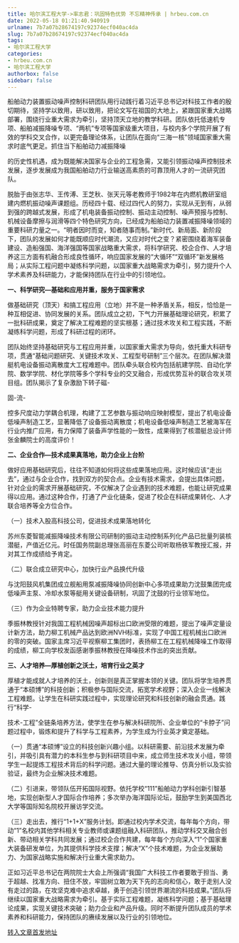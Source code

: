 ```yaml
---
title: 哈尔滨工程大学->率志君：巩固特色优势 不忘精神传承 | hrbeu.com.cn
date: 2022-05-18 01:21:40.940919
urlname: 7b7a07b28674197c92374ecf040ac4da
slug: 7b7a07b28674197c92374ecf040ac4da
tags: 
- 哈尔滨工程大学
categories:
- hrbeu.com.cn
- 哈尔滨工程大学
authorbox: false
sidebar: false
---
```

船舶动力装置振动噪声控制科研团队用行动践行着习近平总书记对科技工作者的殷切期待，坚持学以致用，研以致用，把论文写在祖国的大地上，紧跟国家重大战略部署，围绕行业重大需求为牵引，坚持顶天立地的教学科研。团队依托低速机专项、船舶减振降噪专项、“两机”专项等国家级重大项目，与校内多个学院开展了有效的学科交叉合作，以更完备理论体系，让团队在面向“三海一核”领域国家重大需求时底气更足。抓住当下船舶动力减振降噪
<!--more-->
的历史性机遇，成为既能解决国家与企业的工程急需，又能引领振动噪声控制技术发展，逐步发展成为我国船舶动力行业输送高素质的可靠顶用人才的一流研究团队。

脱胎于由张志华、王传溥、王芝秋、张天元等老教师于1982年在内燃机教研室组建内燃机振动噪声课题组。历经四十载、经过四代人的努力，实现从无到有，从弱到强的跨越式发展，形成了机电装备振动控制、振动主动控制、噪声预报与控制、机械设备摩擦与润滑等四个特色研究方向，已经成为船舶动力装置减振降噪领域的重要科研力量之一。“明者因时而变，知者随事而制。”新时代、新局面、新阶段下，团队的发展如何才能既顺应时代潮流，又应对时代之变？紧密围绕着海军装备建设、造船强国、海洋强国等国家战略重大需求，将科学研究、校企合作、人才培养这三方面有机融合形成良性循环，响应国家发展的“大循环”“双循环”新发展格局；从实际工程问题中凝练科学问题，以国家重大战略需求为牵引，努力提升个人学术素养及科研能力，才能保持团队在行业中的引领地位。

**一、科学研究—基础和应用并重，服务于国家需求**

做基础研究（顶天）和搞工程应用（立地）并不是一种矛盾关系，相反，恰恰是一种互相促进、协同发展的关系。团队成立之初，下气力开展基础理论研究，积累了一批科研成果，奠定了解决工程难题的坚实根基；通过技术攻关和工程实践，不断凝练科学问题，形成了科研过程的闭环。

团队始终坚持基础研究与工程应用并重，以国家重大需求为导向，依托重大科研专项，贯通“基础问题研究、关键技术攻关、工程型号研制”三个层次。在团队解决潜艇机电设备振动离散度大工程难题中。团队牵头联合校内包括航建学院、自动化学院、数学学院、材化学院等多个学科专业的交叉融合，形成优势互补的联合攻关项目组。团队揭示了复杂激励下转子磁-

固-流-

控多尺度动力学耦合机理，构建了工艺参数与振动响应映射模型，提出了机电设备低噪声制造工艺，显著降低了设备振动离散度；机电设备低噪声制造工艺被海军在行业内推广应用，有力保障了装备声学性能的一致性，成果得到了核潜艇总设计师张金麟院士的高度评价！

**二、企业合作—技术成果真落地，助力企业上台阶**

做好应用基础研究后，往往不知道如何将这些成果落地应用。这时候应该“走出去”，通过与企业合作，找到双方的契合点。企业有技术需求，会提出具体问题，针对企业的需求开展基础研究，不仅解决了企业遇到的技术难题，也能让研究成果得以应用。通过这种合作，打通了产业化链条，促进了校企在科研成果转化、人才联合培养等全方位合作。

（一）技术入股高科技公司，促进技术成果落地转化

苏州东菱智能减振降噪技术有限公司研制的振动主动控制系列化产品已批量列装核潜艇，产值近亿元。时任国务院副总理张高丽在东菱公司听取杨铁军教授汇报，并对其工作成绩给予肯定。

（二）联合成立研究中心，加快行业产品换代升级

与沈阳鼓风机集团成立舰船用泵减振降噪协同创新中心多项成果助力沈鼓集团完成低噪声主泵、冷却水泵等艇用关键设备研制，巩固了沈鼓的行业领军地位。

（三）作为企业特聘专家，助力企业技术能力提升

季振林教授针对我国工程机械因噪声超标出口欧洲受限的难题，提出了噪声定量设计新方法，助力柳工机械产品达到欧洲NVH标准，实现了中国工程机械出口欧洲的零的突破。国家主席习近平视察柳工集团时，表扬柳工在工程机械降噪工作取得的成绩，柳工向学校发函感谢季振林教授在降噪技术作出的突出贡献。

**三、人才培养—厚植创新之沃土，培育行业之英才**

厚植才能成就人才培养的沃土，创新则是真正掌握本领的关键。团队将学生培养贯通于“本硕博”的科技创新；积极参与国际交流，拓宽学术视野；深入企业一线解决工程难题。让学生在科研实践过程中，实现理论研究和科技创新的融会贯通。践行“科学-

技术-工程”全链条培养方法，使学生在参与解决科研院所、企业单位的“卡脖子”问题过程中，锻炼和提升了科学与工程素养，为学生成为行业英才奠定基础。

（一）贯通“本硕博”设立的科技创新兴趣小组。以科研需要、前沿技术发展为牵引，并吸引具有潜力的本科生参与到科研项目中来，成立师生技术攻关小组，带领学生一起提炼工程技术背后的科学问题。通过大量的理论推导、仿真分析以及实验验证，最终为企业解决技术难题。

（二）引进来，带领队伍开拓国际视野。依托学校“111”船舶动力学科创新引智基地，实现创新型人才国际合作培养；多次举办海洋国际论坛，鼓励学生到美国西北大学等国际知名院校开展访学交流。

（三）走出去，推行“1+1+X”服务计划。即通过校内学术交流，每年每个方向，带动“1”名校内其他学科相关专业教师或课题组融入科研团队，推动学科交叉融合创新、带动相关学科共同发展；通过校企合作共建，每年每个方向深入“1”个国家重大装备研发单位，为其提供科学技术支撑；解决“X”个技术难题，为企业发展助力、为国家战略实施和解决行业重大需求助力。

正如习近平总书记在两院院士大会上所强调“我国广大科技工作者要敢于担当、勇于超越、找准方向、扭住不放，牢固树立敢为天下先的志向和信心，敢于走别人没有走过的路，在攻坚克难中追求卓越，勇于创造引领世界潮流的科技成果。”团队将继续以国家重大战略需求为牵引。基于实际工程难题，凝练科学问题；基于基础理论成果，实现关键技术突破；助力企业和产品升级。同时不断提升团队成员的学术素养和科研能力，保持团队的赓续发展以及行业的引领地位。



[转入文章首发地址](http://gongxue.cn/info/1141/70884.htm)